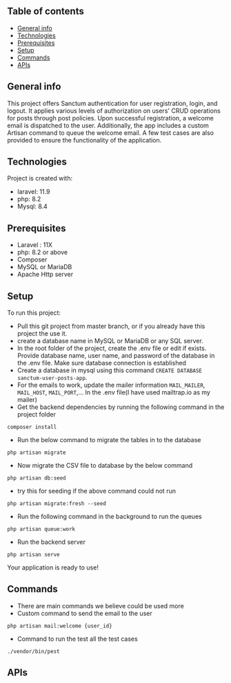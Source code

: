 ## Table of contents
* [General info](#general-info)
* [Technologies](#technologies)
* [Prerequisites](#prerequisites)
* [Setup](#setup)
* [Commands](#commands)
* [APIs](#apis)

## General info
This project offers Sanctum authentication for user registration, login, and logout. It applies various levels of authorization on users' CRUD operations for posts through post policies. Upon successful registration, a welcome email is dispatched to the user. Additionally, the app includes a custom Artisan command to queue the welcome email. A few test cases are also provided to ensure the functionality of the application.  
	
## Technologies
Project is created with:
* laravel: 11.9
* php: 8.2
* Mysql: 8.4

## Prerequisites
* Laravel : 11X
* php: 8.2 or above
* Composer
* MySQL or MariaDB
* Apache Http server  

## Setup
To run this project:

* Pull this git project from master branch, or if you already have this project the use it.
* create a database name in MySQL or MariaDB or any SQL server.
* In the root folder of the project, create the .env file or edit if exists. Provide database name, user name, and password of the database in the .env file. Make sure database connection is established
* Create a database in mysql using this command `CREATE DATABASE sanctum-user-posts-app`.
* For the emails to work, update the mailer information `MAIL_MAILER`, `MAIL_HOST`, `MAIL_PORT`,... In the .env file(I have used mailtrap.io as my mailer)
* Get the backend dependencies by running the following command in the project folder
```
composer install
```
* Run the below command to migrate the tables in to the database
```
php artisan migrate
```
*  Now migrate the CSV file to database by the below command 
```
php artisan db:seed
```
* try this for seeding if the above command could not run
```
php artisan migrate:fresh --seed
```
* Run the following command in the background to run the queues
```
php artisan queue:work
```
* Run the backend server
```
php artisan serve
```
Your application is ready to use!

## Commands
* There are main commands we believe could be used more 
* Custom command to send the email to the user 
```
php artisan mail:welcome {user_id}
```
* Command to run the test all the test cases
```
./vendor/bin/pest 
```
## APIs
